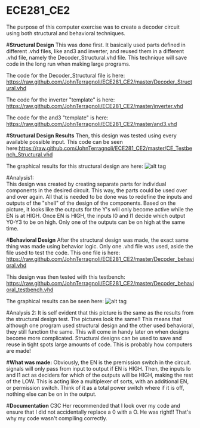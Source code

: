 ECE281_CE2
==========

The purpose of this computer exercise was to create a decoder circuit using both structural and behavioral techniques.  

#**Structural Design**
This was done first.  It basically used parts defined in different .vhd files, like and3 and inverter, and reused them in a different .vhd file, namely the Decoder_Structural.vhd file.  This technique will save code in the long run when making large programs.  

The code for the Decoder_Structural file is here: https://raw.github.com/JohnTerragnoli/ECE281_CE2/master/Decoder_Structural.vhd 

The code for the inverter "template" is here: https://raw.github.com/JohnTerragnoli/ECE281_CE2/master/inverter.vhd

The code for the and3 "template" is here:  https://raw.github.com/JohnTerragnoli/ECE281_CE2/master/and3.vhd


#**Structural Design Results**
Then, this design was tested using every available possible input.  This code can be seen here:https://raw.github.com/JohnTerragnoli/ECE281_CE2/master/CE_Testbench_Structural.vhd

The graphical results for this structural design are here: 
![alt tag](https://raw.github.com/JohnTerragnoli/ECE281_CE2/master/Structural_Testbench_results.PNG "Structural Design Results")

#Analysis1:  
  This design was created by creating separate parts for individual components in the desired circuit. This way, the parts could be used over and over again.  All that is needed to be done was to redefine the inputs and outputs of the "shell" of the design of the components.  Based on the picture, it looks like the outputs for the Y's will only become active while the EN is at HIGH.  Once EN is HIGH, the inputs I0 and I1 decide which output Y0-Y3 to be on high.  Only one of the outputs can be on high at the same time.  

#**Behavioral Design**
After the structural design was made, the exact same thing was made using behavior logic.  Only one .vhd file was used, aside the file used to test the code.  This one file is here:  https://raw.github.com/JohnTerragnoli/ECE281_CE2/master/Decoder_behavioral.vhd

This design was then tested with this testbench: https://raw.github.com/JohnTerragnoli/ECE281_CE2/master/Decoder_behavioral_testbench.vhd

The graphical results can be seen here: ![alt tag](https://raw.github.com/JohnTerragnoli/ECE281_CE2/master/decoder_behavioral_testbench_snapchat.PNG "Behavioral Design Results")


#Analysis 2: 
It is self evident that this picture is the same as the results from the structural design test.  The pictures look the same!! This means that although one program used structural design and the other used behavioral, they still function the same.  This will come in handy later on when designs become more complicated.  Structural designs can be used to save and reuse in tight spots large amounts of code.  This is probably how computers are made!  

#**What was made:**
Obviously, the EN is the premission switch in the circuit.  signals will only pass from input to output if EN is HIGH.  Then, the inputs Io and I1 act as deciders for which of the outputs will be HIGH, making the rest of the LOW.  This is acting like a multiplexer of sorts, with an additional EN, or permission switch.  Think of it as a total power switch where if it is off, nothing else can be on in the output.  


#**Documentation**
C3C Her recommended that I look over my code and ensure that I did not accidentally replace a 0 with a O.  He was right!! That's why my code wasn't compiling correctly.  
